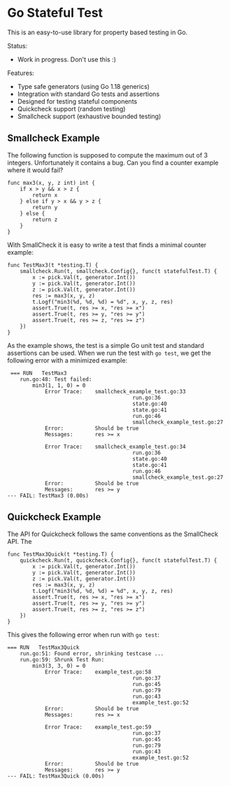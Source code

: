 # Go Stateful Test

This is an easy-to-use library for property based testing in Go.

Status:

 - Work in progress. Don't use this :)


Features:

 - Type safe generators (using Go 1.18 generics)
 - Integration with standard Go tests and assertions
 - Designed for testing stateful components
 - Quickcheck support (random testing)
 - Smallcheck support (exhaustive bounded testing)

## Smallcheck Example

The following function is supposed to compute the maximum out of 3 integers.
Unfortunately it contains a bug.
Can you find a counter example where it would fail?

    func max3(x, y, z int) int {
        if x > y && x > z {
            return x
        } else if y > x && y > z {
            return y
        } else {
            return z
        }
    }

With SmallCheck it is easy to write a test that finds a minimal counter example:

    func TestMax3(t *testing.T) {
        smallcheck.Run(t, smallcheck.Config{}, func(t statefulTest.T) {
            x := pick.Val(t, generator.Int())
            y := pick.Val(t, generator.Int())
            z := pick.Val(t, generator.Int())
            res := max3(x, y, z)
            t.Logf("min3(%d, %d, %d) = %d", x, y, z, res)
            assert.True(t, res >= x, "res >= x")
            assert.True(t, res >= y, "res >= y")
            assert.True(t, res >= z, "res >= z")
        })
    }

As the example shows, the test is a simple Go unit test and standard assertions can be used.
When we run the test with `go test`, we get the following error with a minimized example:

     === RUN   TestMax3
        run.go:48: Test failed:
            min3(1, 1, 0) = 0
                Error Trace:	smallcheck_example_test.go:33
                                            run.go:36
                                            state.go:40
                                            state.go:41
                                            run.go:46
                                            smallcheck_example_test.go:27
                Error:      	Should be true
                Messages:   	res >= x
            
                Error Trace:	smallcheck_example_test.go:34
                                            run.go:36
                                            state.go:40
                                            state.go:41
                                            run.go:46
                                            smallcheck_example_test.go:27
                Error:      	Should be true
                Messages:   	res >= y
    --- FAIL: TestMax3 (0.00s)
    
    
## Quickcheck Example

The API for Quickcheck follows the same conventions as the SmallCheck API.
The 

    func TestMax3Quick(t *testing.T) {
        quickcheck.Run(t, quickcheck.Config{}, func(t statefulTest.T) {
            x := pick.Val(t, generator.Int())
            y := pick.Val(t, generator.Int())
            z := pick.Val(t, generator.Int())
            res := max3(x, y, z)
            t.Logf("min3(%d, %d, %d) = %d", x, y, z, res)
            assert.True(t, res >= x, "res >= x")
            assert.True(t, res >= y, "res >= y")
            assert.True(t, res >= z, "res >= z")
        })
    }

This gives the following error when run with `go test`:

    === RUN   TestMax3Quick
        run.go:51: Found error, shrinking testcase ...
        run.go:59: Shrunk Test Run:
            min3(3, 3, 0) = 0
                Error Trace:	example_test.go:58
                                            run.go:37
                                            run.go:45
                                            run.go:79
                                            run.go:43
                                            example_test.go:52
                Error:      	Should be true
                Messages:   	res >= x
            
                Error Trace:	example_test.go:59
                                            run.go:37
                                            run.go:45
                                            run.go:79
                                            run.go:43
                                            example_test.go:52
                Error:      	Should be true
                Messages:   	res >= y
    --- FAIL: TestMax3Quick (0.00s)